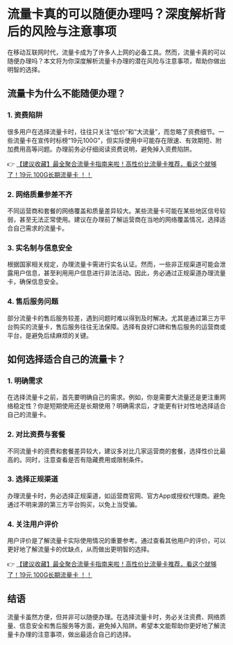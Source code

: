 # 流量卡真的可以随便办理吗？深度解析背后的风险与注意事项

在移动互联网时代，流量卡成为了许多人上网的必备工具。然而，流量卡真的可以随便办理吗？本文将为你深度解析流量卡办理的潜在风险与注意事项，帮助你做出明智的选择。

## 流量卡为什么不能随便办理？

### 1. **资费陷阱**
很多用户在选择流量卡时，往往只关注“低价”和“大流量”，而忽略了资费细节。一些流量卡在宣传时标榜“19元100G”，但实际使用中可能存在限速、有效期短、附加费用高等问题。办理前务必仔细阅读资费说明，避免掉入资费陷阱。

👉 [【建议收藏】最全聚合流量卡指南来啦！高性价比流量卡推荐，看这个就够了！19元 100G长期流量卡 ！！](https://bit.ly/Liuliangka)

### 2. **网络质量参差不齐**
不同运营商和套餐的网络覆盖和质量差异较大。某些流量卡可能在某些地区信号较弱，甚至无法正常使用。建议在办理前了解运营商在当地的网络覆盖情况，选择适合自己需求的流量卡。

### 3. **实名制与信息安全**
根据国家相关规定，办理流量卡需进行实名认证。然而，一些非正规渠道可能会泄露用户信息，甚至利用用户信息进行非法活动。因此，务必通过正规渠道办理流量卡，确保信息安全。

### 4. **售后服务问题**
部分流量卡的售后服务较差，遇到问题时难以得到及时解决。尤其是通过第三方平台购买的流量卡，售后服务往往无法保障。选择有良好口碑和售后服务的运营商或平台，是避免后续麻烦的关键。

## 如何选择适合自己的流量卡？

### 1. **明确需求**
在选择流量卡之前，首先要明确自己的需求。例如，你是需要大流量还是更注重网络稳定性？你是短期使用还是长期使用？明确需求后，才能更有针对性地选择适合自己的流量卡。

### 2. **对比资费与套餐**
不同流量卡的资费和套餐差异较大，建议多对比几家运营商的套餐，选择性价比最高的。同时，注意查看是否有隐藏费用或限制条件。

### 3. **选择正规渠道**
办理流量卡时，务必选择正规渠道，如运营商官网、官方App或授权代理商。避免通过不明来源的第三方平台购买，以免上当受骗。

### 4. **关注用户评价**
用户评价是了解流量卡实际使用情况的重要参考。通过查看其他用户的评价，可以更好地了解流量卡的优缺点，从而做出更明智的选择。

👉 [【建议收藏】最全聚合流量卡指南来啦！高性价比流量卡推荐，看这个就够了！19元 100G长期流量卡 ！！](https://bit.ly/Liuliangka)

## 结语

流量卡虽然方便，但并非可以随便办理。在选择流量卡时，务必关注资费、网络质量、信息安全和售后服务等方面，避免掉入陷阱。希望本文能帮助你更好地了解流量卡办理的注意事项，做出最适合自己的选择。